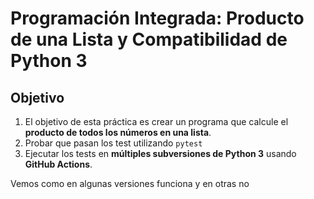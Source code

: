 # Programación Integrada: Producto de una Lista y Compatibilidad de Python 3

## Objetivo
1. El objetivo de esta práctica es crear un programa que calcule el **producto de todos los números en una lista**.  
2. Probar que pasan los test utilizando `pytest`
3. Ejecutar los tests en **múltiples subversiones de Python 3** usando **GitHub Actions**.


Vemos como en algunas versiones funciona y en otras no
